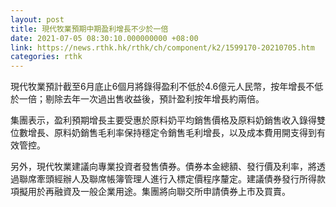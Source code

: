 ```yaml
---
layout: post
title: 現代牧業預期中期盈利增長不少於一倍
date: 2021-07-05 08:30:10.000000000 +08:00
link: https://news.rthk.hk/rthk/ch/component/k2/1599170-20210705.htm
categories: rthk
---
```


現代牧業預計截至6月底止6個月將錄得盈利不低於4.6億元人民幣，按年增長不低於一倍；剔除去年一次過出售收益後，預計盈利按年增長約兩倍。

集團表示，盈利預期增長主要受惠於原料奶平均銷售價格及原料奶銷售收入錄得雙位數增長、原料奶銷售毛利率保持穩定令銷售毛利增長，以及成本費用開支得到有效管控。

另外，現代牧業建議向專業投資者發售債券。債券本金總額、發行價及利率，將透過聯席牽頭經辦人及聯席帳簿管理人進行入標定價程序釐定。建議債券發行所得款項擬用於再融資及一般企業用途。集團將向聯交所申請債券上市及買賣。
